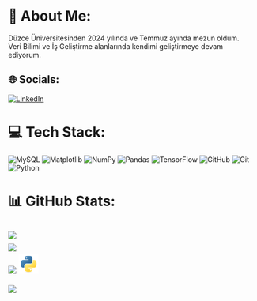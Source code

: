 # 💫 About Me:
Düzce Üniversitesinden 2024 yılında ve Temmuz ayında mezun oldum. <br>Veri Bilimi ve İş Geliştirme alanlarında kendimi geliştirmeye devam ediyorum.<br>


## 🌐 Socials:
[![LinkedIn](https://img.shields.io/badge/LinkedIn-%230077B5.svg?logo=linkedin&logoColor=white)](https://linkedin.com/in/www.linkedin.com/in/erenalpylmaz) 

# 💻 Tech Stack:
![MySQL](https://img.shields.io/badge/mysql-4479A1.svg?style=for-the-badge&logo=mysql&logoColor=white) ![Matplotlib](https://img.shields.io/badge/Matplotlib-%23ffffff.svg?style=for-the-badge&logo=Matplotlib&logoColor=black) ![NumPy](https://img.shields.io/badge/numpy-%23013243.svg?style=for-the-badge&logo=numpy&logoColor=white) ![Pandas](https://img.shields.io/badge/pandas-%23150458.svg?style=for-the-badge&logo=pandas&logoColor=white) ![TensorFlow](https://img.shields.io/badge/TensorFlow-%23FF6F00.svg?style=for-the-badge&logo=TensorFlow&logoColor=white) ![GitHub](https://img.shields.io/badge/github-%23121011.svg?style=for-the-badge&logo=github&logoColor=white) ![Git](https://img.shields.io/badge/git-%23F05033.svg?style=for-the-badge&logo=git&logoColor=white) ![Python](https://img.shields.io/badge/python-3670A0?style=for-the-badge&logo=python&logoColor=ffdd54)
# 📊 GitHub Stats:
![](https://github-readme-stats.vercel.app/api?username=ErenalpYilmaz&theme=default&hide_border=true&include_all_commits=true&count_private=false)<br/>
![](https://github-readme-streak-stats.herokuapp.com/?user=ErenalpYilmaz&theme=default&hide_border=true)<br/>
![](https://github-readme-stats.vercel.app/api/top-langs/?username=ErenalpYilmaz&theme=default&hide_border=true&include_all_commits=true&count_private=false&layout=compact)
<a href="https://www.python.org" target="_blank" rel="noreferrer"> <img src="https://raw.githubusercontent.com/devicons/devicon/master/icons/python/python-original.svg" alt="python" width="40" height="40"/> </a> 
---
[![](https://visitcount.itsvg.in/api?id=ErenalpYilmaz&icon=0&color=0)](https://visitcount.itsvg.in)

<!-- Proudly created with GPRM ( https://gprm.itsvg.in ) -->
